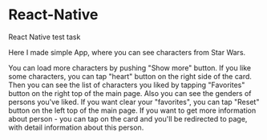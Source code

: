 # React-Native
React Native test task

Here I made simple App, where you can see characters from Star Wars.

You can load more characters by pushing "Show more" button.
If you like some characters, you can tap "heart" button on the right side of the card. 
Then you can see the list of characters you liked by tapping "Favorites" button on the right top of the main page. Also you can see the genders of persons you've liked.
If you want clear your "favorites", you can tap "Reset" button on the left top of the main page.
If you want to get more information about person - you can tap on the card and you'll be redirected to page, with detail information about this person.
